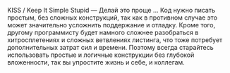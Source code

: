 KISS / Keep It Simple Stupid — Делай это проще ... Код нужно писать простым, без сложных конструкций, так как в противном случае это может значительно усложнить поддержание и отладку. Кроме того, другому программисту будет намного сложнее разобраться в хитросплетениях и сложных ветвлениях листинга, что тоже потребует дополнительных затрат сил и времени. Поэтому всегда старайтесь использовать простые и логичные конструкции без глубокой вложенности, так вы упростите жизнь и себе, и коллегам.